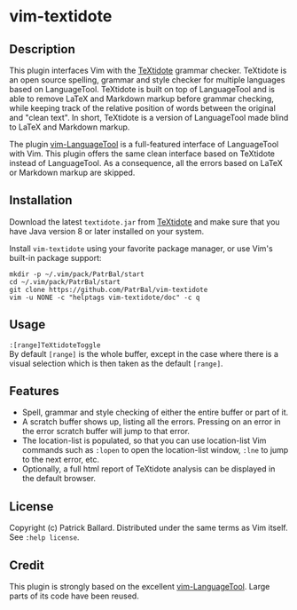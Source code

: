 # vim-textidote

## Description

This plugin interfaces Vim with the [TeXtidote][TeXtidote] grammar checker.  TeXtidote is an open source spelling, grammar and style checker for multiple languages based on LanguageTool.  TeXtidote is built on top of LanguageTool and is able to remove LaTeX and Markdown markup before grammar checking, while keeping track of the relative position of words between the original and "clean text". In short, TeXtidote is a version of LanguageTool made blind to LaTeX and Markdown markup.

The plugin [vim-LanguageTool][vim-LanguageTool] is a full-featured interface of LanguageTool with Vim.  This plugin offers the same clean interface based on TeXtidote instead of LanguageTool. As a consequence, all the errors based on LaTeX or Markdown markup are skipped.


## Installation

Download the latest `textidote.jar` from [TeXtidote][TeXtidote] and make sure that you have Java version 8 or later installed on your system.

Install `vim-textidote` using your favorite package manager, or use Vim's built-in package support:

    mkdir -p ~/.vim/pack/PatrBal/start
    cd ~/.vim/pack/PatrBal/start
    git clone https://github.com/PatrBal/vim-textidote
    vim -u NONE -c "helptags vim-textidote/doc" -c q


## Usage
`:[range]TeXtidoteToggle`  
By default `[range]` is the whole buffer, except in the case where there is a visual selection which is then taken as the default `[range]`.


## Features
 - Spell, grammar and style checking of either the entire buffer or part of it.
 - A scratch buffer shows up, listing all the errors.  Pressing <Enter> on an error in the error scratch buffer will jump to that error.
 - The location-list is populated, so that you can use location-list Vim commands such as `:lopen` to open the location-list window, `:lne` to jump to the next error, etc.
 - Optionally, a full html report of TeXtidote analysis can be displayed in the default browser.


## License

Copyright (c) Patrick Ballard.  Distributed under the same terms as Vim itself.
See `:help license`.


## Credit

This plugin is strongly based on the excellent [vim-LanguageTool][vim-LanguageTool].  Large parts of its code have been reused.


[TeXtidote]: https://sylvainhalle.github.io/textidote
[vim-LanguageTool]: https://github.com/dpelle/vim-LanguageTool
